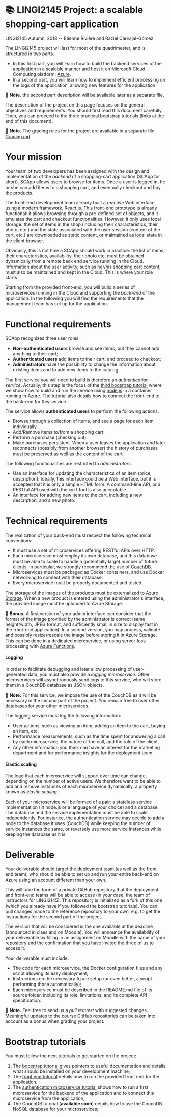 # :books: LINGI2145 Project: a scalable shopping-cart application

LINGI2145 Autumn, 2018 -- Etienne Rivière and Raziel Carvajal-Gómez

The LINGI2145 project will last for most of the quadrimester, and is structured in two parts.

- In this first part, you will learn how to build the backend services of the application in a scalable manner and host it on Microsoft Cloud Computing platform: [Azure](https://azure.microsoft.com/en-us/global-infrastructure/).
- In a second part, you will learn how to implement efficient processing on the logs of the application, allowing new features for the application.

:pencil: **Note.** the second part description will be available later as a separate file.
<!-- [is available as a separate file](README-part2.md). -->

The description of the project on this page focuses on the general objectives and requirements.
You should first read this document carefully.
Then, you can proceed to the three practical bootstrap tutorials (links at the end of this document).

:pencil: **Note.** The grading rules for the project are available in a separate file [Grading.md](Grading.md).

# Your mission

Your team of two developers has been assigned with the design and implementation of the *backend* of a shopping-cart application (SCApp for short).
SCApp allows users to browse for items.
Once a user is logged in, he or she can add items to a shopping cart, and eventually checkout and buy the products.

The front-end development team already built a reactive Web interface using a modern framework, [React.js](https://reactjs.org).
This front-end prototype is already functional: it allows browsing through a pre-defined set of objects, and it emulates the cart and checkout functionalities.
However, it only uses local storage: the set of items in the shop (including their characteristics, their photo, etc.) and the state associated with the user session (content of the cart, etc.) are downloaded as static content, or maintained as local state in the client browser.

Obviously, this is not how a SCApp should work in practice: the list of items, their characteristics, availability, their photo etc. must be obtained dynamically from a remote back end service running in the Cloud.
Information about the user activity, such as her/his shopping cart content, must also be maintained and kept in the Cloud.
This is where your role starts.

Starting from the provided front-end, you will build a series of microservices running in the Cloud and supporting the *back-end* of the application.
In the following you will find the requirements that the management team has set up for the application.

# Functional requirements

SCApp recognizes three user roles:

- **Non-authenticated users** browse and see items, but they cannot add anything to their cart;
- **Authenticated users** add items to their cart, and proceed to checkout;
- **Administrators** have the possibility to change the information about existing items and to add new items to the catalog.

The first service you will need to build is therefore an *authentication service*.
Actually, this step is the focus of the [third bootstrap tutorial](tutorials/03_ProjectSetup_AuthenticationService.md) where we show how to build and run the service using [node.js](https://nodejs.org/en/) in a container running in Azure.
The tutorial also details how to connect the front-end to the back-end for this service.

The service allows **authenticated users** to perform the following actions.

- Browse through a collection of items, and see a page for each item individually.
- Add/Remove items to/from a shopping cart.
- Perform a purchase (checking out).
- Make purchases persistent. When a user leaves the application and later reconnects (possibly from another browser) the history of purchases must be preserved as well as the content of the cart.

The following functionalities are restricted to *administrators*.

- Use an interface for updating the characteristics of an item (price, description). Ideally, this interface could be a Web interface, but it is accepted that it is only a simple HTML form. A command-line API, or a RESTful API used with the `curl` tool is also acceptable.
- An interface for adding new items to the cart, including a new description, and a new photo.

# Technical requirements

The realization of your back-end must respect the following technical conventions:

- It must use a set of microservices offering RESTful APIs over HTTP.
- Each microservice must employ its own database, and this database must be able to scale to handle a (potentially large) number of future clients. In particular, we strongly recommend the use of [CouchDB](http://couchdb.apache.org).
- Microservices must be packaged as Docker containers, and use Docker networking to connect with their database.
- Every microservice must be properly documented and tested.

The storage of the images of the products must be externalized to [Azure Storage](https://docs.microsoft.com/en-us/azure/storage/).
When a new product is entered using the administrator's interface, the provided image must be uploaded to Azure Storage.

:gift: **Bonus.** A first version of your admin interface can consider that the format of the image provided by the administrator is correct (same height/width, JPEG format, and sufficiently small in size to display fast in the front-end application).
In a second version, you may process, validate and possibly resize/rescale the image before storing it in Azure Storage.
This can be done in a dedicated microservice, or using server-less processing with [Azure Functions](https://azure.microsoft.com/en-us/services/functions/).

#### Logging

In order to facilitate debugging and later allow processing of user-generated data, you must also provide a *logging microservice*.
Other microservices will asynchronously send logs to this service, who will store them in a CouchDB database as JSON objects.

:pencil: **Note.** For this service, we impose the use of the CouchDB as it will be necessary in the second part of the project.
You remain free to user other databases for your other microservices.

The logging service must log the following information:

- User actions, such as viewing an item, adding an item to the cart, buying an item, etc.
- Performance measurements, such as the time spent for answering a call by each microservice, the nature of the call, and the role of the client.
- Any other information you think can have an interest for the marketing department and for performance insights for the deployment team.

#### Elastic scaling

The load that each microservice will support over time can change, depending on the number of active users.
We therefore want to be able to add and remove instances of each microservice dynamically, a property known as *elastic scaling*.

Each of your microservice will be formed of a pair: a stateless service implementation (in node.js or a language of your choice) and a database.
The database and the service implementation must be able to scale independently.
For instance, the authentication service may decide to add a node to the database it uses (CouchDB) while keeping the number of service instances the same, or reversely use more service instances while keeping the database as it is.

# Deliverable

Your deliverable should target the deployment team (as well as the front end team), who should be able to set up and run your entire back-end on Azure using an account different than your own.

This will take the form of a private GitHub repository that the deployment and front-end teams will be able to access (in your case, the team of instructors for LINGI2145).
This repository is initialized as a fork of this one (which you already have if you followed the bootstrap tutorials).
You can pull changes made to the reference repository to your own, e.g. to get the instructions for the second part of the project.

The version that will be considered is the one available at the deadline (announced in class and on Moodle).
You will announce the availability of your deliverable by filling in an assignment on Moodle with the name of your repository and the confirmation that you have invited the three of us to access it.

Your deliverable must include:

- The code for each microservice, the Docker configuration files and any script allowing its easy deployment;
- Instructions on the necessary Azure setup (or even better, a script performing those automatically);
- Each microservice must be described in the README.md file of its source folder, including its role, limitations, and its complete API specification.

:pencil: **Note.** Feel free to send us a *pull request* with suggested changes.
Meaningful updates to the course GitHub repositories can be taken into account as a bonus when grading your project.

# Bootstrap tutorials

You must follow the next tutorials to get started on the project:

1. The [bootstrap tutorial](tutorials/01_ProjectSetup_Requirements.md) gives pointers to useful documentation and details what should be installed on your development machine;
1. The [front end tutorial](tutorials/02_ProjectSetup_FrontEnd.md) details how to run the provided front end for the application.
1. The [authentication microservice tutorial](tutorials/03_ProjectSetup_AuthenticationService.md) shows how to run a first microservice for the backend of the application and to connect this microservice from the application;
1. The CouchDB tutorial (**available soon**) details how to use the CouchDB NoSQL database for your microservices;
